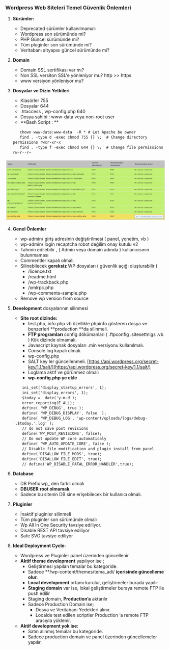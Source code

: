 

### Wordpress Web Siteleri Temel Güvenlik Önlemleri

1. **Sürümler:**
    * Deprecated sürümler kullanılmamalı
    * Wordpress son sürümünde mi?
    * PHP Güncel sürümünde mi?
    * Tüm pluginler son sürümünde mi?
    * Veritabanı altyapısı güncel sürümünde mi?
2. **Domain**
    * Domain SSL sertifikası var mı?
    * Non SSL versiton SSL'e yönleniyor mu? http >> https
    * www versiyon yönleniyor mu? 

3. **Dosyalar ve Dizin** **Yetkileri**
    * Klasörler 755
    * Dosyalar 644	
    * .htaccess , wp-config.php 640
    * Dosya sahibi : www-data veya non-root user
    * **Bash Script : **


    ~~~
       chown www-data:www-data  -R * # Let Apache be owner
       find . -type d -exec chmod 755 {} \;  # Change directory permissions rwxr-xr-x
       find . -type f -exec chmod 644 {} \;  # Change file permissions rw-r--r–
    ~~~


![filemods](assets/filemods.png "File mods and owners")



4. **Genel Önlemler**
    * wp-admin/ giriş adresinin değiştirilmesi ( panel, yonetim, vb )
    * wp-admin/ login recaptcha robot değilim onay kutulu v2 
    * Tahmin edilebilir , ( Admin veya domain adında )  kullanıcısının bulunmaması
    * Commentler kapalı olmalı.
    * Silinebilecek **gereksiz** WP dosyaları ( güvenlik açığı oluşturabilir )
        * /licence.txt
        * /readme.html
        * /wp-trackback.php
        * /xmlrpc.php
        * /wp-comments-sample.php
    * Remove wp version from source
5. **Development** dosyalarının silinmesi
    *  **Site root dizinde:**
        * test.php, info.php vb özellikle phpinfo gösteren dosya ve benzerleri **production **da  silinmeli.
        * **FTP programları** config dökümanları ( .ftpconfig .sitesettnigs .vb ) Kök dizinde olmamalı.
        * Javascript kaynak dosyaları .min versiyonu kullanılmalı.
        * Console.log kapalı olmalı.
        * wp-config.php 
        * SALT key ler güncellenmeli. [https://api.wordpress.org/secret-key/1.1/salt/](https://api.wordpress.org/secret-key/1.1/salt/)
        * Loglama aktif ve görünmez olmalı
        * **wp-config.php ye ekle**


    ```
        ini_set('display_startup_errors', 1);
        ini_set('display_errors', 1);
        $today =  date('y-m-d');
        error_reporting(E_ALL);
        define( 'WP_DEBUG', true );
        define( 'WP_DEBUG_DISPLAY', false  );
        define( 'WP_DEBUG_LOG', 'wp-content/uploads/logs/debug-'.$today.'.log' );
        // do not save post revisions
        define('WP_POST_REVISIONS', false);
        // Do not update WP core automaticaly
        define( 'WP_AUTO_UPDATE_CORE', false );
        // Disable file modification and plugin install from panel
        define('DISALLOW_FILE_MODS', true);
        define('DISALLOW_FILE_EDIT', true);
        // define('WP_DISABLE_FATAL_ERROR_HANDLER',true);
    ```


6. **Database**
    * DB Prefix wp_ den farklı olmalı
    * **DBUSER** **root olmamalı**.
    * Sadece bu sitenin DB sine erişebilecek bir kullanıcı olmalı. 

7. **Pluginler**
    * İnaktif pluginler silinmeli
    * Tüm pluginler son sürümünde olmalı
    * Wp All In One Security tavsiye ediliyor.
    * Disable REST API tavsiye ediliyor
    * Safe SVG tavsiye ediliyor 

8. **Ideal Deployment Cycle:**
    * Wordpress ve Pluginler panel üzerinden güncellenir
    * **Aktif theme development** yapılıyor ise ; 
        * Geliştirmesi yapılan temalar bu kategoride. 
        * Sadece **/wp-content/themes/tema_adi/ **içerisinde güncelleme olur.**
        * **Local development** ortamı kurulur, geliştirmeler burada yapılır
        * **Staging domain** var ise, lokal geliştirmeler buraya remote FTP ile push edilir
        * Staging domain, **Production’a** aktarılır
        * Sadece Production Domain ise;
            * Dosya ve Veritabanı Yedekleri alınır.
            * Localde test edilen scriptler Production ‘a remote FTP aracıyla yüklenir.
    * **Aktif development yok ise:**
        * Satın alınmış temalar bu kategoride. 
        * Sadece production domain ve panel üzerinden güncellemeler yapılır.
